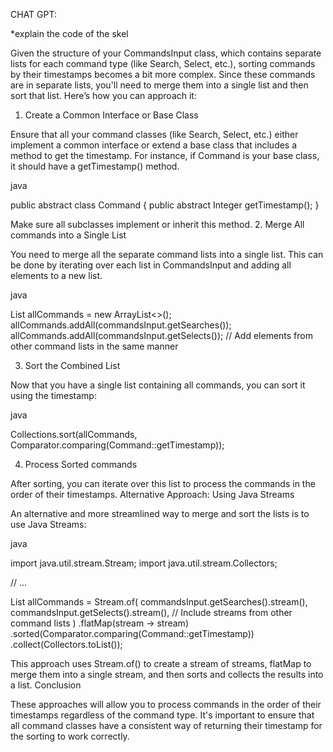 CHAT GPT:

*explain the code of the skel


Given the structure of your CommandsInput class, which contains separate lists for each command type (like Search, Select, etc.), sorting commands by their timestamps becomes a bit more complex. Since these commands are in separate lists, you'll need to merge them into a single list and then sort that list. Here’s how you can approach it:
1. Create a Common Interface or Base Class

Ensure that all your command classes (like Search, Select, etc.) either implement a common interface or extend a base class that includes a method to get the timestamp. For instance, if Command is your base class, it should have a getTimestamp() method.

java

public abstract class Command {
public abstract Integer getTimestamp();
}

Make sure all subclasses implement or inherit this method.
2. Merge All commands into a Single List

You need to merge all the separate command lists into a single list. This can be done by iterating over each list in CommandsInput and adding all elements to a new list.

java

List<Command> allCommands = new ArrayList<>();
allCommands.addAll(commandsInput.getSearches());
allCommands.addAll(commandsInput.getSelects());
// Add elements from other command lists in the same manner

3. Sort the Combined List

Now that you have a single list containing all commands, you can sort it using the timestamp:

java

Collections.sort(allCommands, Comparator.comparing(Command::getTimestamp));

4. Process Sorted commands

After sorting, you can iterate over this list to process the commands in the order of their timestamps.
Alternative Approach: Using Java Streams

An alternative and more streamlined way to merge and sort the lists is to use Java Streams:

java

import java.util.stream.Stream;
import java.util.stream.Collectors;

// ...

List<Command> allCommands = Stream.of(
commandsInput.getSearches().stream(),
commandsInput.getSelects().stream(),
// Include streams from other command lists
)
.flatMap(stream -> stream)
.sorted(Comparator.comparing(Command::getTimestamp))
.collect(Collectors.toList());

This approach uses Stream.of() to create a stream of streams, flatMap to merge them into a single stream, and then sorts and collects the results into a list.
Conclusion

These approaches will allow you to process commands in the order of their timestamps regardless of the command type. It's important to ensure that all command classes have a consistent way of returning their timestamp for the sorting to work correctly.